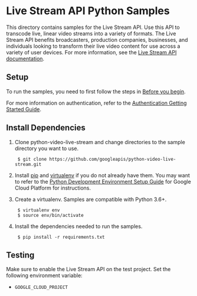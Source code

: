 # Live Stream API Python Samples

This directory contains samples for the Live Stream API. Use this API to
transcode live, linear video streams into a variety of formats. The Live Stream
API benefits broadcasters, production companies, businesses, and individuals
looking to transform their live video content for use across a variety of user
devices. For more information, see the
[Live Stream API documentation](https://cloud.google.com/livestream/).

## Setup

To run the samples, you need to first follow the steps in
[Before you begin](https://cloud.google.com/livestream/docs/how-to/before-you-begin).

For more information on authentication, refer to the
[Authentication Getting Started Guide](https://cloud.google.com/docs/authentication/getting-started).

## Install Dependencies

1. Clone python-video-live-stream and change directories to the sample directory
you want to use.

        $ git clone https://github.com/googleapis/python-video-live-stream.git

1. Install [pip](https://pip.pypa.io/) and
[virtualenv](https://virtualenv.pypa.io/) if you do not already have them. You
may want to refer to the
[Python Development Environment Setup Guide](https://cloud.google.com/python/setup)
for Google Cloud Platform for instructions.

1. Create a virtualenv. Samples are compatible with Python 3.6+.

        $ virtualenv env
        $ source env/bin/activate

1. Install the dependencies needed to run the samples.

        $ pip install -r requirements.txt

## Testing

Make sure to enable the Live Stream API on the test project. Set the following
environment variable:

*   `GOOGLE_CLOUD_PROJECT`
